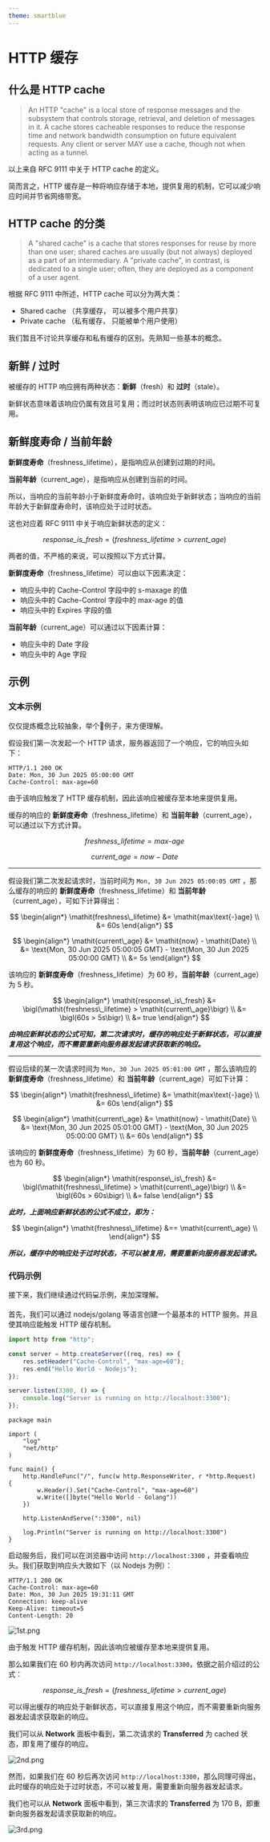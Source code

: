 ```yaml
---
theme: smartblue
---
```


# HTTP 缓存

## 什么是 HTTP cache

> An HTTP "cache" is a local store of response messages and the subsystem that controls storage, retrieval, and deletion of messages in it. A cache stores cacheable responses to reduce the response time and network bandwidth consumption on future equivalent requests. Any client or server MAY use a cache, though not when acting as a tunnel.

以上来自 RFC 9111 中关于 HTTP cache 的定义。

简而言之，HTTP 缓存是一种将响应存储于本地，提供复用的机制，它可以减少响应时间并节省网络带宽。

## HTTP cache 的分类

> A "shared cache" is a cache that stores responses for reuse by more than one user; shared caches are usually (but not always) deployed as a part of an intermediary. A "private cache", in contrast, is dedicated to a single user; often, they are deployed as a component of a user agent.

根据 RFC 9111 中所述，HTTP cache 可以分为两大类：

- Shared cache （共享缓存， 可以被多个用户共享）
- Private cache （私有缓存， 只能被单个用户使用）

我们暂且不讨论共享缓存和私有缓存的区别。先熟知一些基本的概念。

## 新鲜 / 过时

被缓存的 HTTP 响应拥有两种状态：**新鲜**（fresh）和 **过时**（stale）。

新鲜状态意味着该响应仍属有效且可复用；而过时状态则表明该响应已过期不可复用。

## 新鲜度寿命 / 当前年龄

**新鲜度寿命**（freshness_lifetime），是指响应从创建到过期的时间。

**当前年龄**（current_age），是指响应从创建到当前的时间。

所以，当响应的当前年龄小于新鲜度寿命时，该响应处于新鲜状态；当响应的当前年龄大于新鲜度寿命时，该响应处于过时状态。

这也对应着 RFC 9111 中关于响应新鲜状态的定义：

$$
\mathit{response\_is\_fresh} 
= \bigl(\mathit{freshness\_lifetime} > \mathit{current\_age}\bigr)
$$

两者的值，不严格的来说，可以按照以下方式计算。

**新鲜度寿命**（freshness_lifetime）可以由以下因素决定：

- 响应头中的 Cache-Control 字段中的 s-maxage 的值
- 响应头中的 Cache-Control 字段中的 max-age 的值
- 响应头中的 Expires 字段的值

**当前年龄**（current_age）可以通过以下因素计算：

- 响应头中的 Date 字段
- 响应头中的 Age 字段

## 示例

### 文本示例

仅仅提炼概念比较抽象，举个🌰例子，来方便理解。

假设我们第一次发起一个 HTTP 请求，服务器返回了一个响应，它的响应头如下：

``` http
HTTP/1.1 200 OK
Date: Mon, 30 Jun 2025 05:00:00 GMT
Cache-Control: max-age=60
```

由于该响应触发了 HTTP 缓存机制，因此该响应被缓存至本地来提供复用。

缓存的响应的 **新鲜度寿命**（freshness_lifetime）和 **当前年龄**（current_age），可以通过以下方式计算。

$$
\mathit{freshness\_lifetime}
= \mathit{max\text{-}age}
$$

$$
\mathit{current\_age} 
= \mathit{now} - \mathit{Date}
$$

---

假设我们第二次发起请求时，当前时间为 `Mon, 30 Jun 2025 05:00:05 GMT` ，那么缓存的响应的 **新鲜度寿命**（freshness_lifetime）和 **当前年龄**（current_age），可如下计算得出：

$$
\begin{align*}
\mathit{freshness\_lifetime}
&= \mathit{max\text{-}age} \\
&= 60s
\end{align*}
$$

$$
\begin{align*}
\mathit{current\_age} 
&= \mathit{now} - \mathit{Date} \\
&= \text{Mon, 30 Jun 2025 05:00:05 GMT} - \text{Mon, 30 Jun 2025 05:00:00 GMT} \\
&= 5s
\end{align*}
$$

该响应的 **新鲜度寿命**（freshness_lifetime）为 60 秒，**当前年龄**（current_age）为 5 秒。

$$
\begin{align*}
\mathit{response\_is\_fresh} 
&= \bigl(\mathit{freshness\_lifetime} > \mathit{current\_age}\bigr) \\
&= \bigl(60s > 5s\bigr) \\
&= true
\end{align*}
$$

***由响应新鲜状态的公式可知，第二次请求时，缓存的响应处于新鲜状态，可以直接复用这个响应，而不需要重新向服务器发起请求获取新的响应。***

---

假设后续的某一次请求时间为 `Mon, 30 Jun 2025 05:01:00 GMT` ，那么该响应的 **新鲜度寿命**（freshness_lifetime）和 **当前年龄**（current_age）可如下计算：

$$
\begin{align*}
\mathit{freshness\_lifetime}
&= \mathit{max\text{-}age} \\
&= 60s
\end{align*}
$$

$$
\begin{align*}
\mathit{current\_age} 
&= \mathit{now} - \mathit{Date} \\
&= \text{Mon, 30 Jun 2025 05:01:00 GMT} - \text{Mon, 30 Jun 2025 05:00:00 GMT} \\
&= 60s
\end{align*}
$$

该响应的 **新鲜度寿命**（freshness_lifetime）为 60 秒，**当前年龄**（current_age）也为 60 秒。

$$
\begin{align*}
\mathit{response\_is\_fresh} 
&= \bigl(\mathit{freshness\_lifetime} > \mathit{current\_age}\bigr) \\
&= \bigl(60s > 60s\bigr) \\
&= false
\end{align*}
$$

***此时，上面响应新鲜状态的公式不成立，即为：***

$$
\begin{align*}
\mathit{freshness\_lifetime}
&== \mathit{current\_age} \\
\end{align*}
$$

***所以，缓存中的响应处于过时状态，不可以被复用，需要重新向服务器发起请求。***

### 代码示例

接下来，我们继续通过代码💻示例，来加深理解。

首先，我们可以通过 nodejs/golang 等语言创建一个最基本的 HTTP 服务。并且使其响应能触发 HTTP 缓存机制。

``` js
import http from "http";

const server = http.createServer((req, res) => {
    res.setHeader("Cache-Control", "max-age=60");
    res.end("Hello World - Nodejs");
});

server.listen(3300, () => {
    console.log("Server is running on http://localhost:3300");
});
```

``` golang
package main

import (
	"log"
	"net/http"
)

func main() {
	http.HandleFunc("/", func(w http.ResponseWriter, r *http.Request) {
		w.Header().Set("Cache-Control", "max-age=60")
		w.Write([]byte("Hello World - Golang"))
	})

	http.ListenAndServe(":3300", nil)

	log.Println("Server is running on http://localhost:3300")
}
```

启动服务后，我们可以在浏览器中访问 `http://localhost:3300` ，并查看响应头。我们获取到响应头大致如下（以 Nodejs 为例）：

``` http
HTTP/1.1 200 OK
Cache-Control: max-age=60
Date: Mon, 30 Jun 2025 19:31:11 GMT
Connection: keep-alive
Keep-Alive: timeout=5
Content-Length: 20
```

![1st.png](https://p0-xtjj-private.juejin.cn/tos-cn-i-73owjymdk6/8dfe1c4e863e49fd8028b418df41eeed~tplv-73owjymdk6-jj-mark-v1:0:0:0:0:5o6Y6YeR5oqA5pyv56S-5Yy6IEAgU2NvaGVhcnQ=:q75.awebp?policy=eyJ2bSI6MywidWlkIjoiMjk5MTEwMzAyNDgzOTQyMiJ9&rk3s=f64ab15b&x-orig-authkey=f32326d3454f2ac7e96d3d06cdbb035152127018&x-orig-expires=1751952507&x-orig-sign=2iumDwPeHLhUTKiIySxldGRDNNY%3D)

由于触发 HTTP 缓存机制，因此该响应被缓存至本地来提供复用。

那么如果我们在 60 秒内再次访问 `http://localhost:3300`，依据之前介绍过的公式：

$$
\mathit{response\_is\_fresh} 
= \bigl(\mathit{freshness\_lifetime} > \mathit{current\_age}\bigr)
$$

可以得出缓存的响应处于新鲜状态，可以直接复用这个响应，而不需要重新向服务器发起请求获取新的响应。

我们可以从 **Network** 面板中看到，第二次请求的 **Transferred** 为 cached 状态，即复用了缓存的响应。

![2nd.png](https://p0-xtjj-private.juejin.cn/tos-cn-i-73owjymdk6/774cbbaa23504d3abf497d62dd9c830b~tplv-73owjymdk6-jj-mark-v1:0:0:0:0:5o6Y6YeR5oqA5pyv56S-5Yy6IEAgU2NvaGVhcnQ=:q75.awebp?policy=eyJ2bSI6MywidWlkIjoiMjk5MTEwMzAyNDgzOTQyMiJ9&rk3s=f64ab15b&x-orig-authkey=f32326d3454f2ac7e96d3d06cdbb035152127018&x-orig-expires=1751952507&x-orig-sign=pwXzBloqhZ5VhK2AVXwSRo7N3wY%3D)

然而，如果我们在 60 秒后再次访问 `http://localhost:3300`，那么同理可得出，此时缓存的响应处于过时状态，不可以被复用，需要重新向服务器发起请求。

我们也可以从 **Network** 面板中看到，第三次请求的 **Transferred** 为 170 B，即重新向服务器发起请求获取新的响应。

![3rd.png](https://p0-xtjj-private.juejin.cn/tos-cn-i-73owjymdk6/4c92954c58c64360806d8242c2af4ffc~tplv-73owjymdk6-jj-mark-v1:0:0:0:0:5o6Y6YeR5oqA5pyv56S-5Yy6IEAgU2NvaGVhcnQ=:q75.awebp?policy=eyJ2bSI6MywidWlkIjoiMjk5MTEwMzAyNDgzOTQyMiJ9&rk3s=f64ab15b&x-orig-authkey=f32326d3454f2ac7e96d3d06cdbb035152127018&x-orig-expires=1751952507&x-orig-sign=zajujE4Y68XgcQCcC2y5mos7Ohk%3D)









